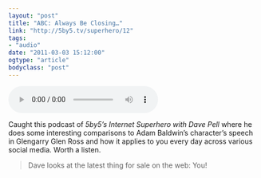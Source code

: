 ```yaml
---
layout: "post"
title: "ABC: Always Be Closing…"
link: "http://5by5.tv/superhero/12"
tags: 
- "audio"
date: "2011-03-03 15:12:00"
ogtype: "article"
bodyclass: "post"
---
```


<audio controls="controls" id="wp_mep_1" preload="true" src="http://www.rogerstringer.com/wp/wp-content/uploads/2011/03/superhero-012.mp3"></audio>

Caught this podcast of *5by5’s Internet Superhero with Dave Pell* where he does some interesting comparisons to Adam Baldwin’s character’s speech in Glengarry Glen Ross and how it applies to you every day across various social media. Worth a listen.

> Dave looks at the latest thing for sale on the web: You!
